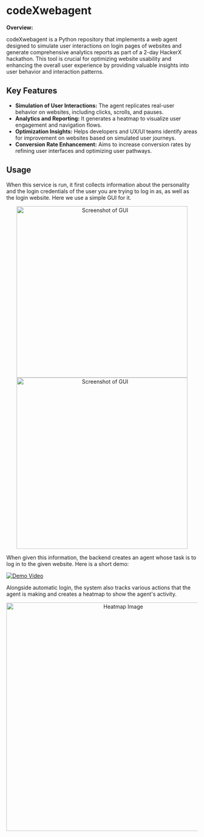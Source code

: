 
# codeXwebagent

**Overview:**

codeXwebagent is a Python repository that implements a web agent designed to simulate user interactions on login pages of websites and generate comprehensive analytics reports as part of a 2-day HackerX hackathon. This tool is crucial for optimizing website usability and enhancing the overall user experience by providing valuable insights into user behavior and interaction patterns.

## Key Features

- **Simulation of User Interactions:** The agent replicates real-user behavior on websites, including clicks, scrolls, and pauses.
- **Analytics and Reporting:** It generates a heatmap to visualize user engagement and navigation flows.
- **Optimization Insights:** Helps developers and UX/UI teams identify areas for improvement on websites based on simulated user journeys.
- **Conversion Rate Enhancement:** Aims to increase conversion rates by refining user interfaces and optimizing user pathways.

## Usage

When this service is run, it first collects information about the personality and the login credentials of the user you are trying to log in as, as well as the login website. Here we use a simple GUI for it.

<p align="center">
  <img width="450" alt="Screenshot of GUI" src="https://github.com/Proud19/codeXwebagent/assets/69429112/6c5c19e8-570f-493c-a565-d7ddf53392e1">
  <img width="450" alt="Screenshot of GUI" src="https://github.com/Proud19/codeXwebagent/assets/69429112/f0f5c73c-6454-4d0b-8e99-2b676e79e719">
</p>

When given this information, the backend creates an agent whose task is to log in to the given website. Here is a short demo:

[![Demo Video](https://img.youtube.com/vi/d575137d-e2d0-4f0d-9274-64b78623783a/0.jpg)](https://github.com/Proud19/codeXwebagent/assets/69429112/d575137d-e2d0-4f0d-9274-64b78623783a)

Alongside automatic login, the system also tracks various actions that the agent is making and creates a heatmap to show the agent's activity.

<p align="center">
  <img width="600" alt="Heatmap Image" src="https://github.com/Proud19/codeXwebagent/assets/69429112/d4ef4475-1976-44db-9031-6ff6fc3c785c">
</p>
